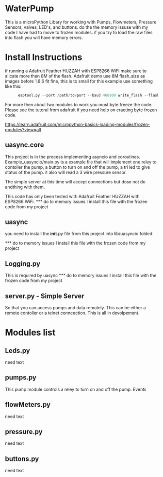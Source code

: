 # WaterPump
This is a microPython Libary for working with Pumps, Flowmeters, Pressure Sensors, valves, LED's, and buttons.
do the the memory issuse with my code I have had to move to frozen modules. if you try to load the raw files into flash you will have memory errors. 

# Install Instructions
if running a Adafruit Feather HUZZAH with ESP8266 WiFi make sure to alicate more then 8M of the flash.
Adafruit demo use 8M flash_size as images before 1.8.6 fit fine, this is to small for this
example use something like this:
```python
      esptool.py --port /path/to/port --baud 460800 write_flash --flash_size=32m 0 /path/to/image
``` 

For more then about two modules to work you must byte freeze the code. Please see the tutoral from adafruit if you need help on craeting byte frozen code.

https://learn.adafruit.com/micropython-basics-loading-modules/frozen-modules?view=all

## uasync.core
This project is in the process implementing asyncio and coroutines. Example_uasyncio/main.py
is a example file that will implement one reley to contoller the pump, a button to turn on and
off the pump, a tri led to give status of the pump. it also will read a 3 wire pressure sensor. 

The simple server at this time will accept connections but dose not do andthing with them. 

This code has only been tested with Adafruit Feather HUZZAH with ESP8266 WiFi.
*** do to memory issues I install this file with the frozen code from my project
## uasync
you need to install the __init__.py file from this project into lib/uasyncio folded

*** do to memory issues I install this file with the frozen code from my project

## Logging.py
This is required by uasync 
*** do to memory issues I install this file with the frozen code from my project

## server.py - Simple Server
So that you can access pumps and data remotely. This can be either a remote contoller or a
telnet conncection. This is all in devolpement. 


# Modules list

## Leds.py
need text

## pumps.py
This pump module controls a reley to turn on and off the pump. 
Events
      

## flowMeters.py
need text

## pressure.py
need text

## buttons.py
need text




